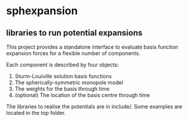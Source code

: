 # sphexpansion
## libraries to run potential expansions 

This project provides a standalone interface to evaluate basis function expansion forces for a flexible number of components.

Each component is described by four objects:
1. Sturm-Louiville solution basis functions
2. The spherically-symmetric monopole model
3. The weights for the basis through time
4. (optional) The location of the basis centre through time

The libraries to realise the potentials are in include/. Some examples are located in the top folder.
